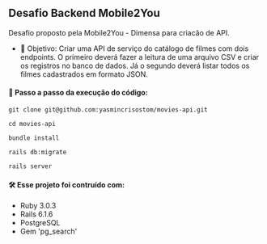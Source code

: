 ## **Desafio Backend Mobile2You**

Desafio proposto pela Mobile2You - Dimensa para criacão de API.

- 🎯 Objetivo: Criar uma API de serviço do catálogo de filmes com dois endpoints. O primeiro deverá fazer a leitura de uma arquivo CSV e criar os registros no banco de dados. Já o segundo deverá listar todos os filmes cadastrados em formato JSON.

#### **🔧 Passo a passo da execução do código:**
```
git clone git@github.com:yasmincrisostom/movies-api.git
```
```
cd movies-api
```
```
bundle install
```
```
rails db:migrate
```
```
rails server
```

#### **🛠 Esse projeto foi contruído com:**
- Ruby 3.0.3
- Rails 6.1.6
- PostgreSQL
- Gem 'pg_search'
